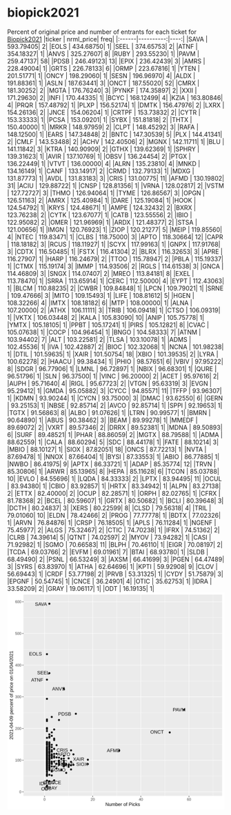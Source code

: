 # biopick2021
Percent of original price and number of entrants for each ticket for [Biopick2021](https://twitter.com/hashtag/Biopick2021)
|ticker | nrml_price| freq|
|:------|----------:|----:|
|SAVA   |  593.79405|    2|
|EOLS   |  434.68750|    1|
|SEEL   |  374.65753|    2|
|ATNF   |  354.18327|    1|
|ANVS   |  325.27607|    8|
|RUBY   |  293.55230|    1|
|PAVM   |  259.47137|   58|
|PDSB   |  246.49123|   13|
|EPIX   |  236.42439|    3|
|AMRS   |  228.49004|    1|
|GRTS   |  226.78133|    6|
|ORMP   |  223.67816|    1|
|YTEN   |  201.51771|    1|
|ONCY   |  198.29060|    1|
|SESN   |  196.96970|    4|
|ALDX   |  191.88361|    1|
|ASLN   |  187.63441|    3|
|ONCT   |  187.55020|   52|
|CMRX   |  181.30252|    2|
|MGTA   |  176.76240|    3|
|PYNKF  |  174.35897|    2|
|XXII   |  171.29630|    2|
|INFI   |  170.44335|    1|
|BCYC   |  168.12499|    4|
|KZIA   |  163.80846|    4|
|PRQR   |  157.48792|    1|
|PLXP   |  156.52174|    1|
|DMTK   |  156.47976|    2|
|LXRX   |  154.26136|    2|
|JNCE   |  154.06204|    1|
|CRTPF  |  153.73832|    2|
|CYTR   |  153.33333|    1|
|PCSA   |  153.09201|    1|
|SYBX   |  151.81818|    2|
|THTX   |  150.40000|    1|
|MRKR   |  148.97959|    2|
|CLPT   |  148.45292|    3|
|RAFA   |  148.12500|    1|
|EARS   |  147.34848|    2|
|BNTC   |  147.30539|    5|
|PLX    |  144.41341|    2|
|CMLF   |  143.53488|    2|
|ACHV   |  142.40506|    2|
|MGNX   |  142.11711|    1|
|BLU    |  141.11842|    3|
|KTRA   |  140.90909|    2|
|GTHX   |  139.62369|    1|
|SPHRY  |  139.31623|    1|
|AVIR   |  137.10769|    1|
|OBSV   |  136.24454|    2|
|PTGX   |  136.22449|    1|
|VTVT   |  136.00000|    4|
|ALRN   |  135.23810|    4|
|MNKD   |  134.16149|    1|
|CANF   |  133.14917|    2|
|CRMD   |  132.79133|    1|
|MDXG   |  131.87773|    1|
|AVDL   |  131.83183|    3|
|CRIS   |  131.00775|   11|
|AFMD   |  130.19802|   31|
|ACIU   |  129.88722|    1|
|CNSP   |  128.81356|    1|
|VRNA   |  128.02817|    2|
|VSTM   |  127.72727|    3|
|THMO   |  126.94064|    1|
|TYME   |  126.86567|    3|
|OPGN   |  126.51163|    2|
|AMRX   |  125.40984|    1|
|DARE   |  125.19084|    1|
|HOOK   |  124.54792|    1|
|KRYS   |  124.48671|    1|
|AMPE   |  124.32432|    2|
|BXRX   |  123.76238|    2|
|CYTK   |  123.67077|    1|
|CATB   |  123.55556|    2|
|IBIO   |  122.95082|    2|
|OMER   |  121.96969|    1|
|ARDX   |  121.48377|    2|
|STSA   |  121.00656|    1|
|IMGN   |  120.76923|    1|
|ZIOP   |  120.21277|    5|
|MEIP   |  119.85560|    4|
|NTEC   |  119.83471|    1|
|CLBS   |  118.75000|    3|
|APTO   |  118.30664|   12|
|CAPR   |  118.18182|    3|
|RCUS   |  118.11927|    1|
|SCYX   |  117.99163|    1|
|GNPX   |  117.91768|    3|
|CDTX   |  116.50485|    1|
|FSTX   |  116.41304|    2|
|BLRX   |  116.32653|    3|
|APRE   |  116.27907|    1|
|HARP   |  116.24679|    2|
|TTOO   |  115.78947|    2|
|PBLA   |  115.19337|    1|
|CTMX   |  115.19174|    3|
|IMMP   |  114.93506|    2|
|RGLS   |  114.61538|    3|
|GNCA   |  114.46809|    3|
|SNGX   |  114.07407|    2|
|MREO   |  113.84181|    8|
|EXEL   |  113.78470|    1|
|SRRA   |  113.65914|    1|
|CERC   |  112.50000|    4|
|EYPT   |  112.43063|    1|
|BLCM   |  110.88235|    2|
|CWBR   |  109.84848|    1|
|LPCN   |  109.79021|    1|
|SRNE   |  109.47666|    3|
|MITO   |  109.15493|    1|
|LIFE   |  108.81612|    5|
|HGEN   |  108.32266|    4|
|IMTX   |  108.18182|    6|
|MTP    |  108.00000|    1|
|ALNA   |  107.20000|    2|
|ATHX   |  106.11111|    3|
|TRIB   |  106.09418|    1|
|CTSO   |  106.09319|    1|
|VKTX   |  106.03448|    2|
|KALA   |  105.83090|   10|
|ANIP   |  105.75778|    1|
|YMTX   |  105.18105|    1|
|PPBT   |  105.17241|    1|
|PIRS   |  105.12821|    8|
|CVAC   |  105.07638|    1|
|COCP   |  104.96454|    1|
|BNGO   |  104.58333|    7|
|ATNM   |  103.94402|    7|
|ALT    |  103.22581|    2|
|TLSA   |  103.10078|    1|
|ADMS   |  102.45536|    1|
|IVA    |  102.42887|    2|
|BIOC   |  102.32068|    1|
|NCNA   |  101.98238|    1|
|DTIL   |  101.59635|    1|
|XAIR   |  101.50754|   18|
|XBIO   |  101.39535|    2|
|LYRA   |  100.62278|    2|
|HAACU  |   99.38434|    1|
|PHIO   |   98.57651|    6|
|VBIV   |   97.95222|    8|
|SDGR   |   96.77906|    1|
|LMNL   |   96.72897|    1|
|NBIX   |   96.68301|    1|
|QURE   |   96.51796|    1|
|SLN    |   96.37500|    1|
|VINC   |   96.20000|    2|
|ACET   |   95.97616|    2|
|AUPH   |   95.71640|    4|
|RIGL   |   95.67723|    2|
|VTGN   |   95.63319|    3|
|EVGN   |   95.29412|    1|
|GMDA   |   95.05882|    3|
|CYCC   |   94.85571|   11|
|TFFP   |   93.96307|    1|
|KDMN   |   93.90244|    1|
|CYCN   |   93.75000|    3|
|DMAC   |   93.62550|    6|
|GERN   |   93.25153|    1|
|NBSE   |   92.85714|    2|
|AVCO   |   92.85714|    1|
|SPPI   |   92.19653|    1|
|TGTX   |   91.56863|    8|
|ALBO   |   91.07626|    1|
|LTRN   |   90.99577|    1|
|BMRN   |   90.64890|    1|
|ABUS   |   90.38462|    3|
|BEAM   |   89.99278|    1|
|MMEDF  |   89.69072|    2|
|VXRT   |   89.57346|    2|
|DRRX   |   89.52381|    1|
|MDNA   |   89.50893|    6|
|SURF   |   89.48521|    1|
|PHAR   |   88.86059|    2|
|MGTX   |   88.79588|    1|
|ADMA   |   88.62559|    1|
|CALA   |   88.60294|    5|
|SDC    |   88.44178|    1|
|FATE   |   88.10214|    3|
|MBIO   |   88.10127|    1|
|SIOX   |   87.82051|   18|
|ONCS   |   87.72213|    1|
|NVTA   |   87.69478|    1|
|NNOX   |   87.66404|    1|
|BYSI   |   87.33553|    1|
|ABIO   |   86.77885|    1|
|NWBO   |   86.41975|    9|
|APTX   |   86.33721|    1|
|ADAP   |   85.35774|   12|
|TRVN   |   85.30806|    1|
|ARWR   |   85.13965|    8|
|HEPA   |   85.11628|    6|
|TCON   |   85.03788|   10|
|EVLO   |   84.55696|    1|
|LQDA   |   84.33333|    2|
|LPTX   |   83.94495|   11|
|OCUL   |   83.94380|    1|
|CBIO   |   83.92857|    1|
|HRTX   |   83.34942|    1|
|ALPN   |   83.27138|    2|
|ETTX   |   82.40000|    2|
|OCUP   |   82.28571|    1|
|ORPH   |   82.02765|    1|
|CFRX   |   81.78368|    2|
|BCEL   |   80.59607|    1|
|GRTX   |   80.50682|    1|
|BCLI   |   80.39648|    3|
|DCTH   |   80.24837|    3|
|XERS   |   80.22599|    8|
|CLSD   |   79.56318|    4|
|TRIL   |   79.01060|   10|
|ELDN   |   78.42466|    2|
|PROG   |   77.77778|    1|
|BDTX   |   77.02326|    1|
|ARVN   |   76.84876|    1|
|CRSP   |   76.18505|    1|
|APLS   |   76.11284|    1|
|NGENF  |   75.45977|    2|
|ALGS   |   75.32467|    2|
|CTIC   |   74.70238|    1|
|IFRX   |   74.51362|    2|
|CLRB   |   74.39614|    5|
|QTNT   |   74.02597|    2|
|MYOV   |   73.94282|    1|
|CASI   |   71.92982|    1|
|SGMO   |   70.66583|   11|
|BLPH   |   70.46110|    1|
|EIGR   |   70.08197|    2|
|TCDA   |   69.03766|    2|
|EVFM   |   69.01961|    7|
|BTAI   |   68.93780|    1|
|SLDB   |   68.49490|    2|
|PSNL   |   66.53249|    3|
|AXSM   |   66.41699|    3|
|PGEN   |   64.47489|    3|
|SYRS   |   63.83970|    1|
|ATHA   |   62.64696|    1|
|KPTI   |   59.92908|    9|
|CLOV   |   56.69443|    1|
|CRDF   |   53.77198|    2|
|PRVB   |   53.31325|    1|
|CYDY   |   51.75879|    3|
|EPGNF  |   50.54745|    1|
|CNCE   |   36.24901|    4|
|OTIC   |   35.62753|    1|
|IDRA   |   33.58209|    2|
|GRAY   |   19.06117|    1|
|ODT    |   16.19135|    1|
![retvspicks](biopicks.png?raw=true)
